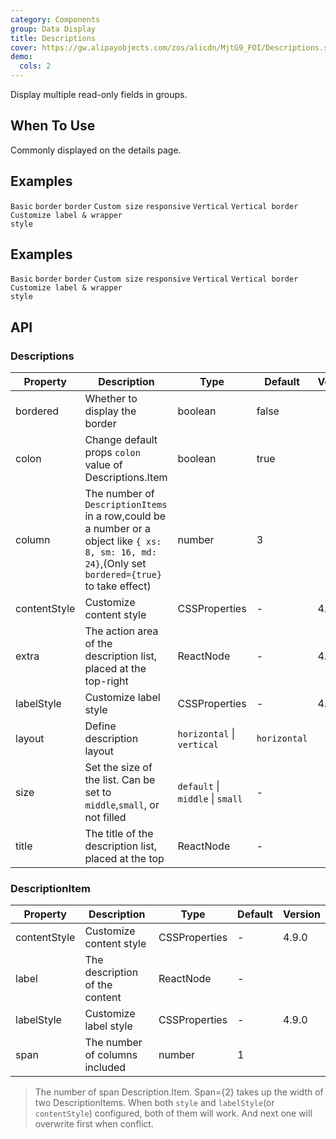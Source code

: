```yaml
---
category: Components
group: Data Display
title: Descriptions
cover: https://gw.alipayobjects.com/zos/alicdn/MjtG9_FOI/Descriptions.svg
demo:
  cols: 2
---
```


Display multiple read-only fields in groups.

## When To Use

Commonly displayed on the details page.

## Examples

<code src="./demo/basic.tsx">Basic</code>
<code src="./demo/border.tsx">border</code>
<code src="./demo/text.tsx">border</code>
<code src="./demo/size.tsx">Custom size</code>
<code src="./demo/responsive.tsx">responsive</code>
<code src="./demo/vertical.tsx">Vertical</code>
<code src="./demo/vertical-border.tsx">Vertical border</code>
<code src="./demo/style.tsx">Customize label & wrapper style</code>

## Examples

<code src="./demo/basic.tsx">Basic</code>
<code src="./demo/border.tsx">border</code>
<code src="./demo/text.tsx">border</code>
<code src="./demo/size.tsx">Custom size</code>
<code src="./demo/responsive.tsx">responsive</code>
<code src="./demo/vertical.tsx">Vertical</code>
<code src="./demo/vertical-border.tsx">Vertical border</code>
<code src="./demo/style.tsx">Customize label & wrapper style</code>

## API

### Descriptions

| Property     | Description                                                                                                                                         | Type                             | Default      | Version |
| ------------ | --------------------------------------------------------------------------------------------------------------------------------------------------- | -------------------------------- | ------------ | ------- |
| bordered     | Whether to display the border                                                                                                                       | boolean                          | false        |         |
| colon        | Change default props `colon` value of Descriptions.Item                                                                                             | boolean                          | true         |         |
| column       | The number of `DescriptionItems` in a row,could be a number or a object like `{ xs: 8, sm: 16, md: 24}`,(Only set `bordered={true}` to take effect) | number                           | 3            |         |
| contentStyle | Customize content style                                                                                                                             | CSSProperties                    | -            | 4.10.0  |
| extra        | The action area of the description list, placed at the top-right                                                                                    | ReactNode                        | -            | 4.5.0   |
| labelStyle   | Customize label style                                                                                                                               | CSSProperties                    | -            | 4.10.0  |
| layout       | Define description layout                                                                                                                           | `horizontal` \| `vertical`       | `horizontal` |         |
| size         | Set the size of the list. Can be set to `middle`,`small`, or not filled                                                                             | `default` \| `middle` \| `small` | -            |         |
| title        | The title of the description list, placed at the top                                                                                                | ReactNode                        | -            |         |

### DescriptionItem

| Property     | Description                    | Type          | Default | Version |
| ------------ | ------------------------------ | ------------- | ------- | ------- |
| contentStyle | Customize content style        | CSSProperties | -       | 4.9.0   |
| label        | The description of the content | ReactNode     | -       |         |
| labelStyle   | Customize label style          | CSSProperties | -       | 4.9.0   |
| span         | The number of columns included | number        | 1       |         |

> The number of span Description.Item. Span={2} takes up the width of two DescriptionItems. When both `style` and `labelStyle`(or `contentStyle`) configured, both of them will work. And next one will overwrite first when conflict.
